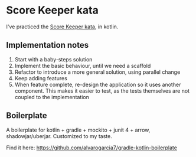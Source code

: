 # Score Keeper kata

I've practiced the [Score Keeper kata](http://kata-log.rocks/score-keeper-kata), in kotlin.

## Implementation notes

  1. Start with a baby-steps solution
  1. Implement the basic behaviour, until we need a scaffold
  1. Refactor to introduce a more general solution, using parallel change
  1. Keep adding features
  1. When feature complete, re-design the application so it uses another component. This makes it easier to test, as the tests themselves are not coupled to the implementation

## Boilerplate

A boilerplate for kotlin + gradle + mockito + junit 4 + arrow, shadowjar/uberjar. Customized to my taste.

Find it here: https://github.com/alvarogarcia7/gradle-kotlin-boilerplate
 
